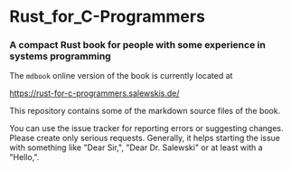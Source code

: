 # Rust_for_C-Programmers

### A compact Rust book for people with some experience in systems programming

The `mdbook` online version of the book is currently located at

https://rust-for-c-programmers.salewskis.de/

This repository contains some of the markdown source files of the book.

You can use the issue tracker for reporting errors or suggesting changes.
Please create only serious requests. Generally, it helps starting the issue with
something like "Dear Sir,", "Dear Dr. Salewski" or at least with a "Hello,".

